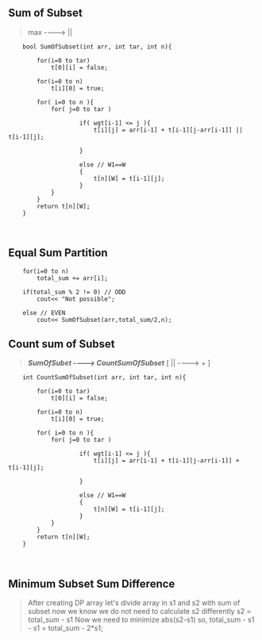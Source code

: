 ## Sum of Subset

> max ----> ||

```
    bool SumOfSubset(int arr, int tar, int n){

        for(i=0 to tar)
            t[0][i] = false;

        for(i=0 to n)
            t[i][0] = true;

        for( i=0 to n ){
            for( j=0 to tar )

                    if( wgt[i-1] <= j ){
                        t[i][j] = arr[i-1] + t[i-1][j-arr[i-1]] ||  t[i-1][j];

                    }

                    else // W1==W
                    {
                        t[n][W] = t[i-1][j];
                    }
            }
        }
        return t[n][W];
    }
```

<br>

## Equal Sum Partition

```
    for(i=0 to n)
        total_sum += arr[i];

    if(total_sum % 2 != 0) // ODD
        cout<< "Not possible";

    else // EVEN
        cout<< SumOfSubset(arr,total_sum/2,n);
```

## Count sum of Subset

> **_SumOfSubet ----> CountSumOfSubset_** [ || ----> + ]

```
    int CountSumOfSubset(int arr, int tar, int n){

        for(i=0 to tar)
            t[0][i] = false;

        for(i=0 to n)
            t[i][0] = true;

        for( i=0 to n ){
            for( j=0 to tar )

                    if( wgt[i-1] <= j ){
                        t[i][j] = arr[i-1] + t[i-1][j-arr[i-1]] +  t[i-1][j];

                    }

                    else // W1==W
                    {
                        t[n][W] = t[i-1][j];
                    }
            }
        }
        return t[n][W];
    }
```

<br>

## Minimum Subset Sum Difference

> After creating DP array
> let's divide array in s1 and s2 with sum of subset
> now we know we do not need to calculate s2 differently
> s2 = total_sum - s1
> Now we need to minimize abs(s2-s1)
> so, total_sum - s1 - s1 = total_sum - 2\*s1;
